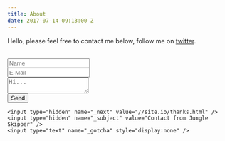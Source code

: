 ```yaml
---
title: About
date: 2017-07-14 09:13:00 Z
---
```


Hello, please feel free to contact me below, follow me on 
[twitter](http://twitter.com/jungleskipper).

<br/>

<form action="//formspree.io/daniel@jungleskipper.com" method="POST">
    <input type="text" name="name" placeholder="Name" /><br/>
    <input type="email" name="_replyto" placeholder="E-Mail" /><br/>
    <textarea name="content" placeholder="Hi..."></textarea><br/>
    <input type="submit" value="Send" />

    <input type="hidden" name="_next" value="//site.io/thanks.html" />
    <input type="hidden" name="_subject" value="Contact from Jungle Skipper" />
    <input type="text" name="_gotcha" style="display:none" />
</form>
